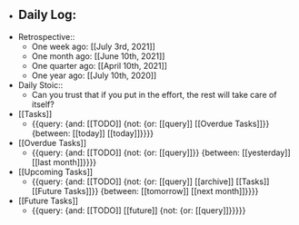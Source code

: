 - Daily Log:
    - 
- Retrospective::
    - One week ago: [[July 3rd, 2021]]
    - One month ago: [[June 10th, 2021]] 
    - One quarter ago: [[April 10th, 2021]]
    - One year ago: [[July 10th, 2020]]
- Daily Stoic::
    - Can you trust that if you put in the effort, the rest will take care of itself?
- [[Tasks]]
    - {{query: {and: [[TODO]] {not: {or: [[query]] [[Overdue Tasks]]}} {between: [[today]] [[today]]}}}}
- [[Overdue Tasks]]
    - {{query: {and: [[TODO]] {not: {or: [[query]]}} {between: [[yesterday]] [[last month]]}}}}
- [[Upcoming Tasks]]
    - {{query: {and: [[TODO]] {not: {or: [[query]] [[archive]] [[Tasks]] [[Future Tasks]]}} {between: [[tomorrow]] [[next month]]}}}}
- [[Future Tasks]]
    - {{query: {and: [[TODO]] [[future]] {not: {or: [[query]]}}}}}
